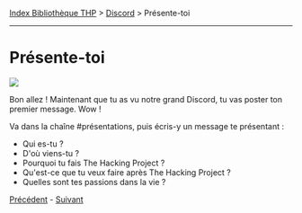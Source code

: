 [Index Bibliothèque THP](https://github.com/TheHackingProject/bibliotheque-THP) > [Discord](https://github.com/TheHackingProject/bibliotheque-THP/blob/master/sommaires/tuto_discord.md) > Présente-toi

___

# Présente-toi

![](https://i.imgur.com/WGv6PzP.png)

Bon allez ! Maintenant que tu as vu notre grand Discord, tu vas poster ton premier message. Wow !

Va dans la chaîne #présentations, puis écris-y un message te présentant :
- Qui es-tu ?
- D'où viens-tu ?
- Pourquoi tu fais The Hacking Project ?
- Qu'est-ce que tu veux faire après The Hacking Project ?
- Quelles sont tes passions dans la vie ?


[Précédent](https://github.com/TheHackingProject/bibliotheque-THP/blob/master/tuto_discord/naviguer.md) - [Suivant](https://github.com/TheHackingProject/bibliotheque-THP/blob/master/tuto_discord/formatage.md)